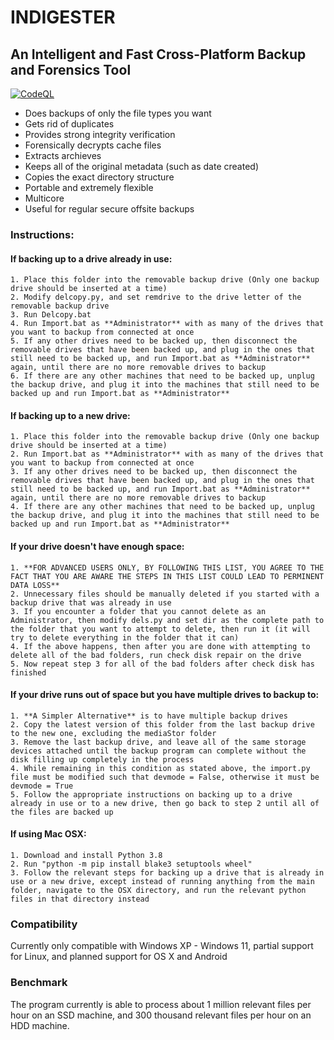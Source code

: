# INDIGESTER

## An Intelligent and Fast Cross-Platform Backup and Forensics Tool

[![CodeQL](https://github.com/juicecable/Indigester/actions/workflows/codeql-analysis.yml/badge.svg?branch=main)](https://github.com/juicecable/Indigester/actions/workflows/codeql-analysis.yml)

- Does backups of only the file types you want
- Gets rid of duplicates
- Provides strong integrity verification
- Forensically decrypts cache files
- Extracts archieves
- Keeps all of the original metadata (such as date created)
- Copies the exact directory structure
- Portable and extremely flexible
- Multicore
- Useful for regular secure offsite backups

### Instructions:

  #### If backing up to a drive already in use:
    
    1. Place this folder into the removable backup drive (Only one backup drive should be inserted at a time)
    2. Modify delcopy.py, and set remdrive to the drive letter of the removable backup drive
    3. Run Delcopy.bat
    4. Run Import.bat as **Administrator** with as many of the drives that you want to backup from connected at once
    5. If any other drives need to be backed up, then disconnect the removable drives that have been backed up, and plug in the ones that still need to be backed up, and run Import.bat as **Administrator** again, until there are no more removable drives to backup
    6. If there are any other machines that need to be backed up, unplug the backup drive, and plug it into the machines that still need to be backed up and run Import.bat as **Administrator**

  #### If backing up to a new drive:
  
    1. Place this folder into the removable backup drive (Only one backup drive should be inserted at a time)
    2. Run Import.bat as **Administrator** with as many of the drives that you want to backup from connected at once
    3. If any other drives need to be backed up, then disconnect the removable drives that have been backed up, and plug in the ones that still need to be backed up, and run Import.bat as **Administrator** again, until there are no more removable drives to backup
    4. If there are any other machines that need to be backed up, unplug the backup drive, and plug it into the machines that still need to be backed up and run Import.bat as **Administrator**
    
  #### If your drive doesn't have enough space:
  
    1. **FOR ADVANCED USERS ONLY, BY FOLLOWING THIS LIST, YOU AGREE TO THE FACT THAT YOU ARE AWARE THE STEPS IN THIS LIST COULD LEAD TO PERMINENT DATA LOSS**
    2. Unnecessary files should be manually deleted if you started with a backup drive that was already in use
    3. If you encounter a folder that you cannot delete as an Administrator, then modify dels.py and set dir as the complete path to the folder that you want to attempt to delete, then run it (it will try to delete everything in the folder that it can)
    4. If the above happens, then after you are done with attempting to delete all of the bad folders, run check disk repair on the drive
    5. Now repeat step 3 for all of the bad folders after check disk has finished
    
  #### If your drive runs out of space but you have multiple drives to backup to:
  
    1. **A Simpler Alternative** is to have multiple backup drives
    2. Copy the latest version of this folder from the last backup drive to the new one, excluding the mediaStor folder
    3. Remove the last backup drive, and leave all of the same storage devices attached until the backup program can complete without the disk filling up completely in the process
    4. While remaining in this condition as stated above, the import.py file must be modified such that devmode = False, otherwise it must be devmode = True
    5. Follow the appropriate instructions on backing up to a drive already in use or to a new drive, then go back to step 2 until all of the files are backed up
    
  #### If using Mac OSX:
  
    1. Download and install Python 3.8
    2. Run "python -m pip install blake3 setuptools wheel"
    3. Follow the relevant steps for backing up a drive that is already in use or a new drive, except instead of running anything from the main folder, navigate to the OSX directory, and run the relevant python files in that directory instead

### Compatibility

  Currently only compatible with Windows XP - Windows 11, partial support for Linux, and planned support for OS X and Android
  
### Benchmark

  The program currently is able to process about 1 million relevant files per hour on an SSD machine, and 300 thousand relevant files per hour on an HDD machine.
